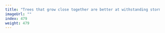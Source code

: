 ```yaml
---
title: "Trees that grow close together are better at withstanding storms"
imageUrl: ""
index: 479
weight: 479
---
```

